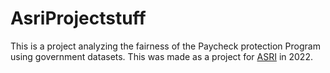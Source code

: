 # AsriProjectstuff
 
This is a project analyzing the fairness of the Paycheck protection Program using government datasets. This was made as a project for [ASRI](https://www.arkansasedc.com/science-technology/division/data-analytics-that-are-robust-trusted-(dart)/arkansas-summer-research-institute) in 2022.
